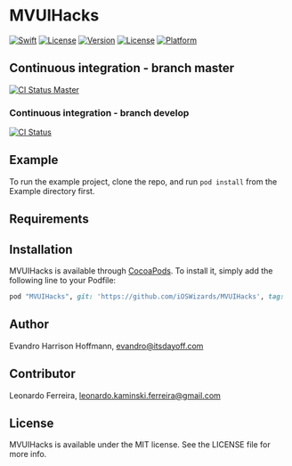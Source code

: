 # MVUIHacks

<a href="https://swift.org"><img src="https://img.shields.io/badge/Swift-3.0-orange.svg?style=flat" alt="Swift" /></a>
<a href="https://tldrlegal.com/license/mit-license"><img src="https://img.shields.io/badge/License-MIT-blue.svg?style=flat" alt="License" /></a>
[![Version](https://img.shields.io/cocoapods/v/MVUIHacks.svg?style=flat)](http://cocoapods.org/pods/MVUIHacks)
[![License](https://img.shields.io/cocoapods/l/MVUIHacks.svg?style=flat)](http://cocoapods.org/pods/MVUIHacks)
[![Platform](https://img.shields.io/cocoapods/p/MVUIHacks.svg?style=flat)](http://cocoapods.org/pods/MVUIHacks)
## Continuous integration - branch master
[![CI Status Master](https://travis-ci.org/iOSWizards/MVUIHacks.svg?branch=master)](https://travis-ci.org/iOSWizards/AwesomeData)
### Continuous integration - branch develop
[![CI Status](https://travis-ci.org/iOSWizards/MVUIHacks.svg?branch=0.1.9)](https://travis-ci.org/iOSWizards/AwesomeData)

## Example

To run the example project, clone the repo, and run `pod install` from the Example directory first.

## Requirements

## Installation

MVUIHacks is available through [CocoaPods](http://cocoapods.org). To install
it, simply add the following line to your Podfile:

```ruby
pod "MVUIHacks", git: 'https://github.com/iOSWizards/MVUIHacks', tag: '0.2.11'
```

## Author

Evandro Harrison Hoffmann, evandro@itsdayoff.com

## Contributor

Leonardo Ferreira, leonardo.kaminski.ferreira@gmail.com

## License

MVUIHacks is available under the MIT license. See the LICENSE file for more info.
